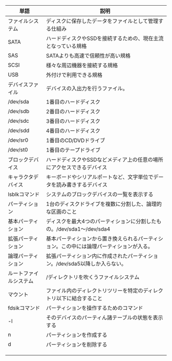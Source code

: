
| 単語          | 説明                                           |
| ----------- | -------------------------------------------- |
| ファイルシステム    | ディスクに保存したデータをファイルとして管理する仕組み                  |
| SATA        | ハードディスクやSSDを接続するための、現在主流となっている規格             |
| SAS         | SATAよりも高速で信頼性が高い規格                           |
| SCSI        | 様々な周辺機器を接続する規格                               |
| USB         | 外付けで利用できる規格                                  |
| デバイスファイル    | デバイスの入出力を行うファイル。                             |
| /dev/sda    | 1番目のハードディスク                                  |
| /dev/sdb    | 2番目のハードディスク                                  |
| /dev/sdc    | 3番目のハードディスク                                  |
| /dev/sdd    | 4番目のハードディスク                                  |
| /dev/sr0    | 1番目のCD/DVDドライブ                               |
| /dev/st0    | 1番目のテープドライブ                                  |
| ブロックデバイス    | ハードディスクやSSDなどメディア上の任意の場所にアクセスできるデバイス         |
| キャラクタデバイス   | キーボードやシリアルポートなど、文字単位でデータを読み書きするデバイス          |
| lsblkコマンド   | システムのブロックデバイスの一覧を表示する                        |
| パーティション     | 1台のディスクドライブを複数に分割した、論理的な区画のこと                |
| 基本パーティション   | ディスクを最大4つのパーティションに分割したもの。/dev/sda1〜/dev/sda4 |
| 拡張パーティション   | 基本パーティションから置き換えられるパーティション。この中には論理パーティションが入る。 |
| 論理パーティション   | 拡張パーティション内に作成されたパーティション。/dev/sda5以降しか入らない。   |
| ルートファイルシステム | /ディレクトリを吹くうファイルシステム                          |
| マウント        | ファイル内のディレクトリツリーを特定のディレクトリ以下に結合すること           |
| fdsikコマンド   | パーティションを操作するためのコマンド                          |
| -l          | そのデバイスのパーティん諸テーブルの状態を表示する                    |
| n           | パーティションを作成する                                 |
| d           | パーティションを削除する                                 |
|             |                                              |
|             |                                              |
|             |                                              |
